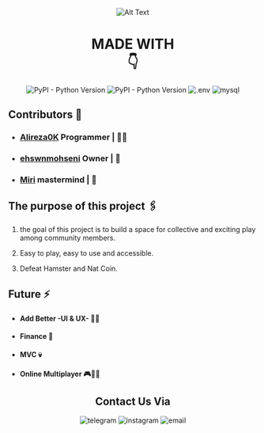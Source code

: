<center>
  
![Alt Text](https://media2.giphy.com/media/v1.Y2lkPTc5MGI3NjExOXVsNnRkZ2l5NmlxcjQ4OTlpYThzc3J3ZnZieDV6bHhkcTQwM2Z2dSZlcD12MV9pbnRlcm5hbF9naWZfYnlfaWQmY3Q9cw/c3q3zSXa3Or5JLy8hW/giphy.gif)

</center>
<center>

<h1> MADE WITH <br> 👇</h1>

</center>
<center>

![PyPI - Python Version](https://img.shields.io/pypi/pyversions/Telethon?style=for-the-badge&logo=python)
![PyPI - Python Version](https://img.shields.io/badge/Telethon-1.36.0-blue?style=for-the-badge&logo=telegram)
![.env](https://img.shields.io/badge/ENV-0.1.0-yellow?style=for-the-badge&logo=dotenv)
![mysql](https://img.shields.io/badge/mysql-8.0.24-orange?style=for-the-badge&logo=mysql)

</center>

## Contributors 👺
- ### [Alireza0K](https://github.com/Alireza0K/) Programmer | 👨‍💻
- ### [ehswnmohseni](https://github.com/ehswnmohseni) Owner | 🤴
- ### [Miri](https://t.me/Amirreza1383_ss) mastermind | 🧠

## The purpose of this project 🖇️
1. the goal of this project is to build a space for collective and exciting play among community members.

2. Easy to play, easy to use and accessible.

3. Defeat Hamster and Nat Coin.

## Future ⚡️
- #### Add Better -UI & UX- 😶‍🌫️
- #### Finance 💸
- #### MVC 💀
- #### Online Multiplayer 🎮👨‍💻


<center>

## Contact Us Via

![telegram](https://img.shields.io/badge/telegram-black?style=for-the-badge&logo=telegram&link=https://t.me/ehsanmohseni_ir)
![instagram](https://img.shields.io/badge/instagram-black?style=for-the-badge&logo=instagram&link=https://www.instagram.com/alirez0k?igsh=MWExNWVoYWJ0OXU4)
![email](https://img.shields.io/badge/email-black?style=for-the-badge&logo=gmail&link=ehswnmohseni.ir@gmail.com)

</center>
